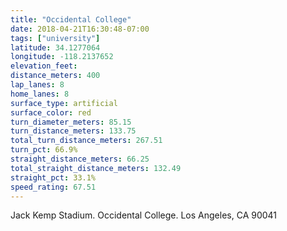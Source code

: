 ```yaml
---
title: "Occidental College"
date: 2018-04-21T16:30:48-07:00
tags: ["university"]
latitude: 34.1277064
longitude: -118.2137652
elevation_feet:
distance_meters: 400
lap_lanes: 8
home_lanes: 8
surface_type: artificial
surface_color: red
turn_diameter_meters: 85.15
turn_distance_meters: 133.75
total_turn_distance_meters: 267.51
turn_pct: 66.9%
straight_distance_meters: 66.25
total_straight_distance_meters: 132.49
straight_pct: 33.1%
speed_rating: 67.51
---
```


Jack Kemp Stadium. Occidental College. Los Angeles, CA 90041
<!--more-->
